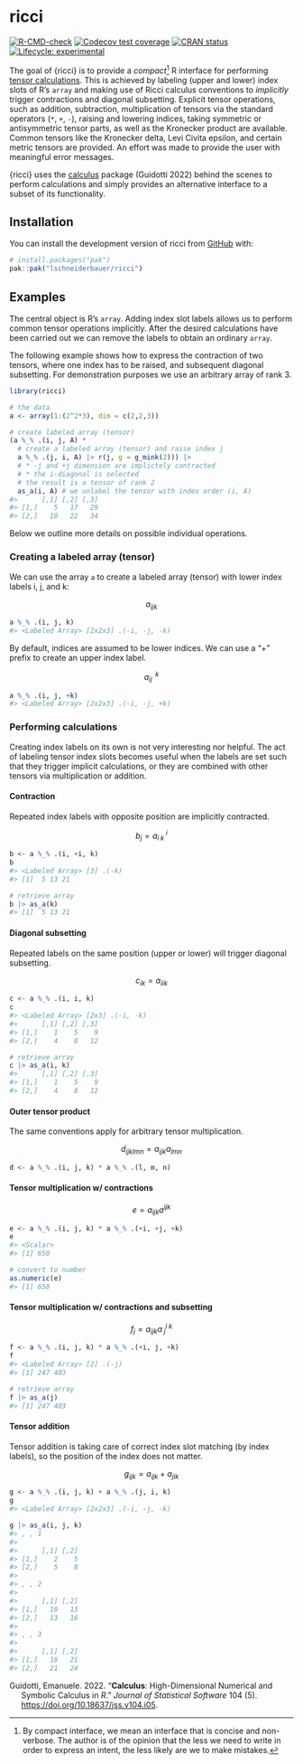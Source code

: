
<!-- README.md is generated from README.Rmd. Please edit that file -->

# ricci

<!-- badges: start -->

[![R-CMD-check](https://github.com/lschneiderbauer/ricci/actions/workflows/R-CMD-check.yaml/badge.svg)](https://github.com/lschneiderbauer/ricci/actions/workflows/R-CMD-check.yaml)
[![Codecov test
coverage](https://codecov.io/gh/lschneiderbauer/ricci/graph/badge.svg)](https://app.codecov.io/gh/lschneiderbauer/ricci)
[![CRAN
status](https://www.r-pkg.org/badges/version/ricci)](https://CRAN.R-project.org/package=ricci)
[![Lifecycle:
experimental](https://img.shields.io/badge/lifecycle-experimental-orange.svg)](https://lifecycle.r-lib.org/articles/stages.html#experimental)

<!-- badges: end -->

The goal of {ricci} is to provide a *compact*[^1] R interface for
performing [tensor
calculations](https://en.wikipedia.org/wiki/Ricci_calculus). This is
achieved by labeling (upper and lower) index slots of R’s `array` and
making use of Ricci calculus conventions to *implicitly* trigger
contractions and diagonal subsetting. Explicit tensor operations, such
as addition, subtraction, multiplication of tensors via the standard
operators (`*`, `+`, `-`), raising and lowering indices, taking
symmetric or antisymmetric tensor parts, as well as the Kronecker
product are available. Common tensors like the Kronecker delta, Levi
Civita epsilon, and certain metric tensors are provided. An effort was
made to provide the user with meaningful error messages.

{ricci} uses the [calculus](https://calculus.eguidotti.com/) package
(Guidotti 2022) behind the scenes to perform calculations and simply
provides an alternative interface to a subset of its functionality.

## Installation

You can install the development version of ricci from
[GitHub](https://github.com/) with:

``` r
# install.packages("pak")
pak::pak("lschneiderbauer/ricci")
```

## Examples

The central object is R’s `array`. Adding index slot labels allows us to
perform common tensor operations implicitly. After the desired
calculations have been carried out we can remove the labels to obtain an
ordinary `array`.

The following example shows how to express the contraction of two
tensors, where one index has to be raised, and subsequent diagonal
subsetting. For demonstration purposes we use an arbitrary array of rank
3.

``` r
library(ricci)

# the data
a <- array(1:(2^2*3), dim = c(2,2,3))

# create labeled array (tensor)
(a %_% .(i, j, A) * 
  # create a labeled array (tensor) and raise index j
  a %_% .(j, i, A) |> r(j, g = g_mink(2))) |> 
  # * -j and +j dimension are implictely contracted
  # * the i-diagonal is selected
  # the result is a tensor of rank 2
  as_a(i, A) # we unlabel the tensor with index order (i, A)
#>      [,1] [,2] [,3]
#> [1,]    5   17   29
#> [2,]   10   22   34
```

Below we outline more details on possible individual operations.

### Creating a labeled array (tensor)

We can use the array `a` to create a labeled array (tensor) with lower
index labels i, j, and k:

$$
a_{ijk}
$$

``` r
a %_% .(i, j, k)
#> <Labeled Array> [2x2x3] .(-i, -j, -k)
```

By default, indices are assumed to be lower indices. We can use a “+”
prefix to create an upper index label.

$$
a_{ij}^{\;\;k}
$$

``` r
a %_% .(i, j, +k)
#> <Labeled Array> [2x2x3] .(-i, -j, +k)
```

### Performing calculations

Creating index labels on its own is not very interesting nor helpful.
The act of labeling tensor index slots becomes useful when the labels
are set such that they trigger implicit calculations, or they are
combined with other tensors via multiplication or addition.

#### Contraction

Repeated index labels with opposite position are implicitly contracted.

$$
b_j=a_{i\;k}^{\;i}
$$

``` r
b <- a %_% .(i, +i, k)
b
#> <Labeled Array> [3] .(-k)
#> [1]  5 13 21

# retrieve array
b |> as_a(k)
#> [1]  5 13 21
```

#### Diagonal subsetting

Repeated labels on the same position (upper or lower) will trigger
diagonal subsetting.

$$
c_{ik}=a_{iik}
$$

``` r
c <- a %_% .(i, i, k)
c
#> <Labeled Array> [2x3] .(-i, -k)
#>      [,1] [,2] [,3]
#> [1,]    1    5    9
#> [2,]    4    8   12

# retrieve array
c |> as_a(i, k)
#>      [,1] [,2] [,3]
#> [1,]    1    5    9
#> [2,]    4    8   12
```

#### Outer tensor product

The same conventions apply for arbitrary tensor multiplication.

$$
d_{ijklmn}=a_{ijk}a_{lmn}
$$

``` r
d <- a %_% .(i, j, k) * a %_% .(l, m, n)
```

#### Tensor multiplication w/ contractions

$$
e=a_{ijk}a^{ijk}
$$

``` r
e <- a %_% .(i, j, k) * a %_% .(+i, +j, +k)
e
#> <Scalar>
#> [1] 650

# convert to number
as.numeric(e)
#> [1] 650
```

#### Tensor multiplication w/ contractions and subsetting

$$
f_j=a_{ijk}a^{i\;k}_{\;j}
$$

``` r
f <- a %_% .(i, j, k) * a %_% .(+i, j, +k)
f
#> <Labeled Array> [2] .(-j)
#> [1] 247 403

# retrieve array
f |> as_a(j)
#> [1] 247 403
```

#### Tensor addition

Tensor addition is taking care of correct index slot matching (by index
labels), so the position of the index does not matter.

$$
g_{ijk} = a_{ijk} + a_{jik}
$$

``` r
g <- a %_% .(i, j, k) + a %_% .(j, i, k)
g
#> <Labeled Array> [2x2x3] .(-i, -j, -k)

g |> as_a(i, j, k)
#> , , 1
#> 
#>      [,1] [,2]
#> [1,]    2    5
#> [2,]    5    8
#> 
#> , , 2
#> 
#>      [,1] [,2]
#> [1,]   10   13
#> [2,]   13   16
#> 
#> , , 3
#> 
#>      [,1] [,2]
#> [1,]   18   21
#> [2,]   21   24
```

<div id="refs" class="references csl-bib-body hanging-indent"
entry-spacing="0">

<div id="ref-guidotti2022" class="csl-entry">

Guidotti, Emanuele. 2022. “**Calculus**: High-Dimensional Numerical and
Symbolic Calculus in *R*.” *Journal of Statistical Software* 104 (5).
<https://doi.org/10.18637/jss.v104.i05>.

</div>

</div>

[^1]: By compact interface, we mean an interface that is concise and
    non-verbose. The author is of the opinion that the less we need to
    write in order to express an intent, the less likely are we to make
    mistakes.
